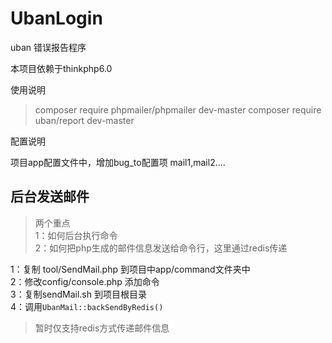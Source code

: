 # UbanLogin

uban 错误报告程序

本项目依赖于thinkphp6.0

使用说明

> composer require phpmailer/phpmailer dev-master
> composer require uban/report dev-master

配置说明

项目app配置文件中，增加bug_to配置项 mail1,mail2....

## 后台发送邮件
> 两个重点   
>1：如何后台执行命令   
>2：如何把php生成的邮件信息发送给命令行，这里通过redis传递

1：复制 tool/SendMail.php 到项目中app/command文件夹中   
2：修改config/console.php 添加命令   
3：复制sendMail.sh 到项目根目录   
4：调用```UbanMail::backSendByRedis()```
> 暂时仅支持redis方式传递邮件信息